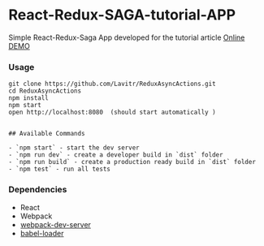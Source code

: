 # React-Redux-SAGA-tutorial-APP
Simple React-Redux-Saga App  developed for the tutorial article
[Online DEMO](http://sagatutorialapp.bitballoon.com/)


### Usage

```
git clone https://github.com/Lavitr/ReduxAsyncActions.git
cd ReduxAsyncActions 
npm install
npm start
open http://localhost:8080  (should start automatically )


## Available Commands

- `npm start` - start the dev server
- `npm run dev` - create a developer build in `dist` folder
- `npm run build` - create a production ready build in `dist` folder
- `npm test` - run all tests

```
### Dependencies

* React
* Webpack
* [webpack-dev-server](https://github.com/webpack/webpack-dev-server)
* [babel-loader](https://github.com/babel/babel-loader)

